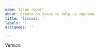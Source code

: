 ```yaml
---
name: Issue report
about: Create an issue to help us improve
title: '[Issue]: '
labels: ''
assignees: ''

---
```


<!-- When reporting an issue *always* attach the device diagnostics (see Settings/Device&Services/Daikin Onecta/Download diagnostics). Remove all tokens from the device diagnostics and log files before attaching it to this issue. Also attach the debug log, see https://github.com/jwillemsen/daikin_onecta#setting-the-log-level for how to enable debug logging.

When you have an issue about missing or incorrect data compared to the Onecta app please attach also some screenshots of the Onecta app. Please enable the debug log as described at https://github.com/jwillemsen/daikin_onecta#setting-the-log-level and attach the log also to this issue.

Sharing, selling, or distribution access and refresh tokens is strictly prohibited according to the Daikin developer terms of use. Sharing them could case serious issues for you as user!
-->

Version: <!-- In case of a release the vesion number else the github branch and git commit has -->
